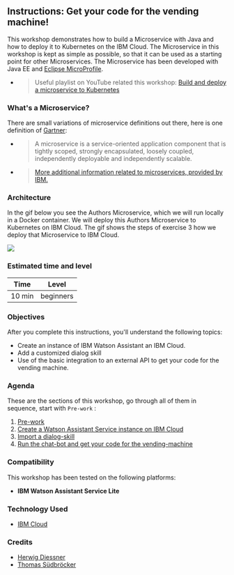 ## Instructions: Get your code for the vending machine!

This workshop demonstrates how to build a Microservice with Java and how to deploy it to Kubernetes on the IBM Cloud. The Microservice in this workshop is kept as simple as possible, so that it can be used as a starting point for other Microservices. The Microservice has been developed with Java EE and [Eclipse MicroProfile](https://microprofile.io/).

* > Useful playlist on YouTube related this workshop: [Build and deploy a microservice to Kubernetes](https://ibm.biz/BdzVRY)

### What's a Microservice?

There are small variations of microservice definitions out there, here is one definition of [Gartner](https://www.gartner.com/en/information-technology/glossary/microservice):

* > A microservice is a service-oriented application component that is tightly scoped, strongly encapsulated, loosely coupled, independently deployable and independently scalable.

* > [More additional information related to microservices, provided by IBM.](https://www.ibm.com/cloud/learn/microservices)

### Architecture

In the gif below you see the Authors Microservice, which we will run locally in a Docker container.
We will deploy this Authors Microservice to Kubernetes on IBM Cloud. 
The gif shows the steps of exercise 3 how we deploy that Microservice to IBM Cloud.

![](../../images/lab-4-overview.gif)

### Estimated time and level

|  Time | Level  |
| - | - |
| 10 min | beginners |

### Objectives

After you complete this instructions, you'll understand the following topics:

* Create an instance of IBM Watson Assistant an IBM Cloud. 
* Add a customized dialog skill
* Use of the basic integration to an external API to get your code for the vending machine.

### Agenda

These are the sections of this workshop, go through all of them in sequence, start with `Pre-work` :

 1. [Pre-work](pre-work/README.md) 
 2. [Create a Watson Assistant Service instance on IBM Cloud](exercise-01/README.md) 
 3. [Import a dialog-skill](exercise-02/README.md) 
 4. [Run the chat-bot and get your code for the vending-machine](exercise-03/README.md) 

### Compatibility

This workshop has been tested on the following platforms:

* **IBM Watson Assistant Service Lite**

### Technology Used

* [IBM Cloud](https://en.wikipedia.org/wiki/Microservices)

### Credits

* [Herwig Diessner]()
* [Thomas Südbröcker](https://twitter.com/tsuedbroecker)




